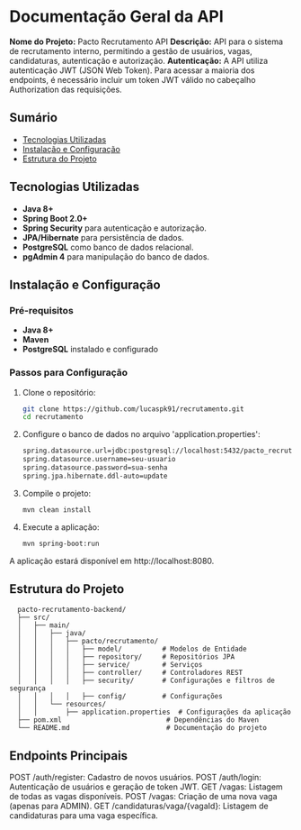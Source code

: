 # Documentação Geral da API
**Nome do Projeto:** Pacto Recrutamento API
 **Descrição:** API para o sistema de recrutamento interno, permitindo a gestão de usuários, vagas, candidaturas, autenticação e autorização.
 **Autenticação:** A API utiliza autenticação JWT (JSON Web Token). Para acessar a maioria dos endpoints, é necessário incluir um token JWT válido no cabeçalho Authorization das requisições.

## Sumário

- [Tecnologias Utilizadas](#tecnologias-utilizadas)
- [Instalação e Configuração](#instalação-e-configuração)
- [Estrutura do Projeto](#estrutura-do-projeto)

## Tecnologias Utilizadas

- **Java 8+**
- **Spring Boot 2.0+**
- **Spring Security** para autenticação e autorização.
- **JPA/Hibernate** para persistência de dados.
- **PostgreSQL** como banco de dados relacional.
-  **pgAdmin 4** para manipulação do banco de dados.


## Instalação e Configuração

### Pré-requisitos

- **Java 8+**
- **Maven**
- **PostgreSQL** instalado e configurado

### Passos para Configuração

1. Clone o repositório:

   ```bash
   git clone https://github.com/lucaspk91/recrutamento.git
   cd recrutamento
2. Configure o banco de dados no arquivo 'application.properties':
   
   ```bash
   spring.datasource.url=jdbc:postgresql://localhost:5432/pacto_recrutamento
   spring.datasource.username=seu-usuario
   spring.datasource.password=sua-senha
   spring.jpa.hibernate.ddl-auto=update
3. Compile o projeto:

   ```bash
   mvn clean install
4. Execute a aplicação:

   ```bash
   mvn spring-boot:run

A aplicação estará disponível em http://localhost:8080.

## Estrutura do Projeto

      pacto-recrutamento-backend/
      ├── src/
      │   ├── main/
      │   │   ├── java/
      │   │   │   ├── pacto/recrutamento/
      │   │   │   │   ├── model/          # Modelos de Entidade
      │   │   │   │   ├── repository/     # Repositórios JPA
      │   │   │   │   ├── service/        # Serviços
      │   │   │   │   ├── controller/     # Controladores REST
      │   │   │   │   ├── security/       # Configurações e filtros de segurança
      │   │   │   │   ├── config/         # Configurações
      │   │   └── resources/
      │   │       ├── application.properties  # Configurações da aplicação
      ├── pom.xml                          # Dependências do Maven
      └── README.md                        # Documentação do projeto 

## Endpoints Principais
   
   POST /auth/register: Cadastro de novos usuários.
   POST /auth/login: Autenticação de usuários e geração de token JWT.
   GET /vagas: Listagem de todas as vagas disponíveis.
   POST /vagas: Criação de uma nova vaga (apenas para ADMIN).
   GET /candidaturas/vaga/{vagaId}: Listagem de candidaturas para uma vaga específica.




